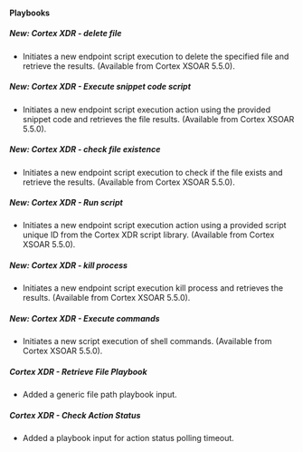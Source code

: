 
#### Playbooks
##### New: Cortex XDR - delete file
- Initiates a new endpoint script execution to delete the specified file and retrieve the results. (Available from Cortex XSOAR 5.5.0).
##### New: Cortex XDR - Execute snippet code script
- Initiates a new endpoint script execution action using the provided snippet code and retrieves the file results.
 (Available from Cortex XSOAR 5.5.0).
##### New: Cortex XDR - check file existence
- Initiates a new endpoint script execution to check if the file exists and retrieve the results.
 (Available from Cortex XSOAR 5.5.0).
##### New: Cortex XDR - Run script
- Initiates a new endpoint script execution action using a provided script unique ID from the Cortex XDR script library. (Available from Cortex XSOAR 5.5.0).
##### New: Cortex XDR - kill process
- Initiates a new endpoint script execution kill process and retrieves the results. (Available from Cortex XSOAR 5.5.0).
##### New: Cortex XDR - Execute commands
- Initiates a new script execution of shell commands. (Available from Cortex XSOAR 5.5.0).
##### Cortex XDR - Retrieve File Playbook
- Added a generic file path playbook input.
##### Cortex XDR - Check Action Status
- Added a playbook input for action status polling timeout.
